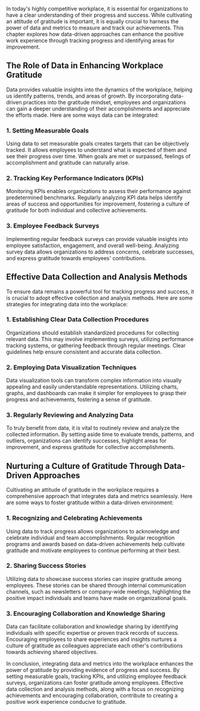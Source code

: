 
In today's highly competitive workplace, it is essential for organizations to have a clear understanding of their progress and success. While cultivating an attitude of gratitude is important, it is equally crucial to harness the power of data and metrics to measure and track our achievements. This chapter explores how data-driven approaches can enhance the positive work experience through tracking progress and identifying areas for improvement.

The Role of Data in Enhancing Workplace Gratitude
-------------------------------------------------

Data provides valuable insights into the dynamics of the workplace, helping us identify patterns, trends, and areas of growth. By incorporating data-driven practices into the gratitude mindset, employees and organizations can gain a deeper understanding of their accomplishments and appreciate the efforts made. Here are some ways data can be integrated:

### 1. Setting Measurable Goals

Using data to set measurable goals creates targets that can be objectively tracked. It allows employees to understand what is expected of them and see their progress over time. When goals are met or surpassed, feelings of accomplishment and gratitude can naturally arise.

### 2. Tracking Key Performance Indicators (KPIs)

Monitoring KPIs enables organizations to assess their performance against predetermined benchmarks. Regularly analyzing KPI data helps identify areas of success and opportunities for improvement, fostering a culture of gratitude for both individual and collective achievements.

### 3. Employee Feedback Surveys

Implementing regular feedback surveys can provide valuable insights into employee satisfaction, engagement, and overall well-being. Analyzing survey data allows organizations to address concerns, celebrate successes, and express gratitude towards employees' contributions.

Effective Data Collection and Analysis Methods
----------------------------------------------

To ensure data remains a powerful tool for tracking progress and success, it is crucial to adopt effective collection and analysis methods. Here are some strategies for integrating data into the workplace:

### 1. Establishing Clear Data Collection Procedures

Organizations should establish standardized procedures for collecting relevant data. This may involve implementing surveys, utilizing performance tracking systems, or gathering feedback through regular meetings. Clear guidelines help ensure consistent and accurate data collection.

### 2. Employing Data Visualization Techniques

Data visualization tools can transform complex information into visually appealing and easily understandable representations. Utilizing charts, graphs, and dashboards can make it simpler for employees to grasp their progress and achievements, fostering a sense of gratitude.

### 3. Regularly Reviewing and Analyzing Data

To truly benefit from data, it is vital to routinely review and analyze the collected information. By setting aside time to evaluate trends, patterns, and outliers, organizations can identify successes, highlight areas for improvement, and express gratitude for collective accomplishments.

Nurturing a Culture of Gratitude Through Data-Driven Approaches
---------------------------------------------------------------

Cultivating an attitude of gratitude in the workplace requires a comprehensive approach that integrates data and metrics seamlessly. Here are some ways to foster gratitude within a data-driven environment:

### 1. Recognizing and Celebrating Achievements

Using data to track progress allows organizations to acknowledge and celebrate individual and team accomplishments. Regular recognition programs and awards based on data-driven achievements help cultivate gratitude and motivate employees to continue performing at their best.

### 2. Sharing Success Stories

Utilizing data to showcase success stories can inspire gratitude among employees. These stories can be shared through internal communication channels, such as newsletters or company-wide meetings, highlighting the positive impact individuals and teams have made on organizational goals.

### 3. Encouraging Collaboration and Knowledge Sharing

Data can facilitate collaboration and knowledge sharing by identifying individuals with specific expertise or proven track records of success. Encouraging employees to share experiences and insights nurtures a culture of gratitude as colleagues appreciate each other's contributions towards achieving shared objectives.

In conclusion, integrating data and metrics into the workplace enhances the power of gratitude by providing evidence of progress and success. By setting measurable goals, tracking KPIs, and utilizing employee feedback surveys, organizations can foster gratitude among employees. Effective data collection and analysis methods, along with a focus on recognizing achievements and encouraging collaboration, contribute to creating a positive work experience conducive to gratitude.
